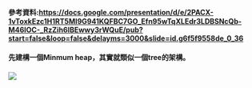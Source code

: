 #### 參考資料:https://docs.google.com/presentation/d/e/2PACX-1vToxkEzc1H1RT5MI9G941KQFBC7GO_Efn95wTqXLEdr3LDBSNcQb-M46IOC-_RzZih6IBEwwy3rWQuE/pub?start=false&loop=false&delayms=3000&slide=id.g6f5f9558de_0_36
#### 先建構一個Minmum heap，其實就類似一個tree的架構。
#### ![](https://www.draw.io/?lightbox=1&highlight=0000ff&edit=_blank&layers=1&nav=1&title=Untitled%20Diagram.drawio#R7Vptk6I4EP41%2BXhTQHjLR3B078tsXdVU7dx8umIkKrdILMRR79dfhwSEBNeXVfHcq5qqSZokhqf76XQ3QXgw33zJo8XshcU0RZYRbxB%2BRpZlGpYN%2F7hkKyQOloJpnsRy0E7wmvxDq5lSukpiumwNLBhLi2TRFo5ZltFx0ZJFec7W7WETlrZ%2FdRFNqSZ4HUepLn1L4mImpL7l7eS%2F02Q6q37ZdIl4Mo%2BqwfJNlrMoZuuGCA8RHuSMFaLFPv7mL2AZafQBIJbjxMwKqN2s%2BWZAUwB6JLrQkLNbT41EfdecZkVzU6M9E96%2FTr8usrfvb87LMvg2eA%2B%2FvbDf5CqfUbqS4Lwk2YxGC%2Fl%2BxbYCLWerLKZ8LRPhcD1LCvq6iMb86RrMBGSzYp7Kx3JVmhd0s3e7ZuPVv1A2p0W%2BhSFyAnYlxtLIzArzdUNlUjRraKuaFkkjmdYrW01sJTwnQGVpUGkY0SwOuH1Cb5xGy2UybsNCN0nxJ7SNJ0f23htPnvmbG1VnKzviR2ismbQCJGyErfIxPaRsHfAGoE4HoJUsp2lUJJ%2FtbXShLH%2FhD5ZkRUOfnt%2FSZ%2B0NqiXE9uWsph0rC9l%2B2zAsQ1moiPIpLbSFSqXXr32%2BHeD%2F7eCn7EBVHznTDrDVrx3Yuh0MPUQC5Lto6CIyQD5BQwf5DgpEw0B%2ByBvBM4KXhsHBiAuHBIUhIsPeXa7l7kG0YRmmcUuf63RgLPDzeQMwDqBho9AvgTwGYzeFTYcfObSmRY1bj6jb9hGom7dE3b2Ah8tgIw0Xx7vvlVvjnZ2TK3uneznB7h95OatXN2eQJ6etV1VfRzs6bana9d3I1fmaQSQTzSSAAUXbCJZFzr7TAUtZDpKMZTAynCRpqoiiNJlm3JJAxxTkIedTAvF6IB%2FMkzjmP9PJxh1fjcsQEptK5OnphLQ7LEdVysX4WO2ngT9NH1kDtuPcmQb0POl0l3hG0Hd9N3owWHT%2BE%2B7W9g54yKOzC9KvqzU70kyIJiGKITYa%2BiiEsBLzACeE0MYtQ54RCvFpIU9rHYOvMCwDKAhVeQP%2BPL4ONEK3Y0EecAUosPnGYC7pP4bCSgyFO4oFdQHhJjGUedE00eslT3T6ZLRj2u3wyT%2BT0a6xxzZuxWivm9HPJYMaucs%2B%2FnJKhihwGn6gzCoFN%2FeStKb2qCT7oJxFSmrfHX8d5%2B74q8e8E4iYuOcsgYUGpJ5BIJXCca6zz4OJ%2FcMEalg5dq2OQK3LR1wvUCOa2n6lQLkL%2F5sGytYvl6pgRQOkbw3oqcoj44%2BV071%2FBugB%2FGMzQKvD984APfR%2BZPwdtWrfOwM6voyo6C9n0YI3JyndyBwoPFxTjqvP9bYt%2BvJugWk9Qb4FeMvH2D0hEeqtZKF4LvvskoWykHPjBMfSv9LwGwR%2FLVleaIrvuzJQs6W3zMK6wOeVY237iLqduPXS22cSQlrqcc8lgbaQ%2Bln52iToyvJFCu5Vn4PLLD8clrl4nfcTFIjCW1nJEyU9SM2J2%2FrSydN09%2B7I5HYcNTcmk56mayiNV%2FlnDdJ1q%2FStGv2uZH%2F9Kn1lfofL9H2yXb1g4KtXNo5lu0naC9UfiA6wHVQfbRvDFnzAcv%2BGTaUu5XnGD%2Fel3lnDreHQEBu4rOfRSx59nie4eaOx96DKwxcKqnz1utq1b5nphRR5ehCvPBA8XsNt3jOS1V6nrAgb8hgJRLWXlHVJGOzwY0eMId7dnSeef73zBLq7e7lCS7vbzXj4Lw%3D%3D)
